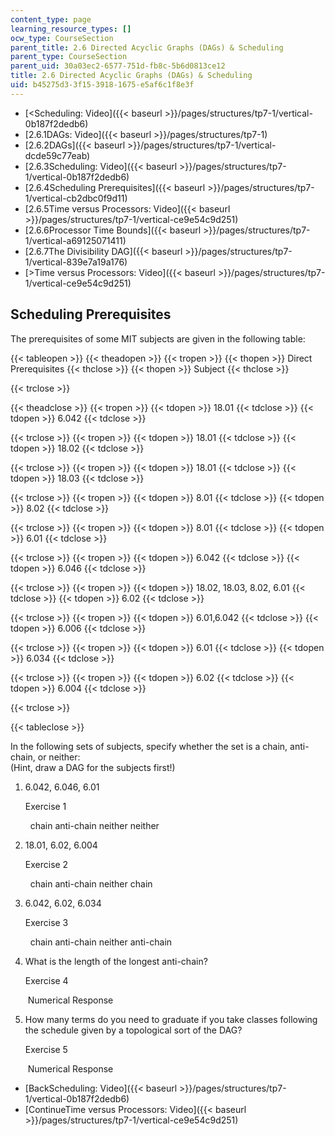 ```yaml
---
content_type: page
learning_resource_types: []
ocw_type: CourseSection
parent_title: 2.6 Directed Acyclic Graphs (DAGs) & Scheduling
parent_type: CourseSection
parent_uid: 30a03ec2-6577-751d-fb8c-5b6d0813ce12
title: 2.6 Directed Acyclic Graphs (DAGs) & Scheduling
uid: b45275d3-3f15-3918-1675-e5af6c1f8e3f
---
```


*   [\<Scheduling: Video]({{< baseurl >}}/pages/structures/tp7-1/vertical-0b187f2dedb6)
*   [2.6.1DAGs: Video]({{< baseurl >}}/pages/structures/tp7-1)
*   [2.6.2DAGs]({{< baseurl >}}/pages/structures/tp7-1/vertical-dcde59c77eab)
*   [2.6.3Scheduling: Video]({{< baseurl >}}/pages/structures/tp7-1/vertical-0b187f2dedb6)
*   [2.6.4Scheduling Prerequisites]({{< baseurl >}}/pages/structures/tp7-1/vertical-cb2dbc0f9d11)
*   [2.6.5Time versus Processors: Video]({{< baseurl >}}/pages/structures/tp7-1/vertical-ce9e54c9d251)
*   [2.6.6Processor Time Bounds]({{< baseurl >}}/pages/structures/tp7-1/vertical-a69125071411)
*   [2.6.7The Divisibility DAG]({{< baseurl >}}/pages/structures/tp7-1/vertical-839e7a19a176)
*   [\>Time versus Processors: Video]({{< baseurl >}}/pages/structures/tp7-1/vertical-ce9e54c9d251)

Scheduling Prerequisites
------------------------

  

The prerequisites of some MIT subjects are given in the following table:

{{< tableopen >}}
{{< theadopen >}}
{{< tropen >}}
{{< thopen >}}
Direct Prerequisites
{{< thclose >}}
{{< thopen >}}
Subject
{{< thclose >}}

{{< trclose >}}

{{< theadclose >}}
{{< tropen >}}
{{< tdopen >}}
18.01
{{< tdclose >}}
{{< tdopen >}}
6.042
{{< tdclose >}}

{{< trclose >}}
{{< tropen >}}
{{< tdopen >}}
18.01
{{< tdclose >}}
{{< tdopen >}}
18.02
{{< tdclose >}}

{{< trclose >}}
{{< tropen >}}
{{< tdopen >}}
18.01
{{< tdclose >}}
{{< tdopen >}}
18.03
{{< tdclose >}}

{{< trclose >}}
{{< tropen >}}
{{< tdopen >}}
8.01
{{< tdclose >}}
{{< tdopen >}}
8.02
{{< tdclose >}}

{{< trclose >}}
{{< tropen >}}
{{< tdopen >}}
8.01
{{< tdclose >}}
{{< tdopen >}}
6.01
{{< tdclose >}}

{{< trclose >}}
{{< tropen >}}
{{< tdopen >}}
6.042
{{< tdclose >}}
{{< tdopen >}}
6.046
{{< tdclose >}}

{{< trclose >}}
{{< tropen >}}
{{< tdopen >}}
18.02, 18.03, 8.02, 6.01
{{< tdclose >}}
{{< tdopen >}}
6.02
{{< tdclose >}}

{{< trclose >}}
{{< tropen >}}
{{< tdopen >}}
6.01,6.042
{{< tdclose >}}
{{< tdopen >}}
6.006
{{< tdclose >}}

{{< trclose >}}
{{< tropen >}}
{{< tdopen >}}
6.01
{{< tdclose >}}
{{< tdopen >}}
6.034
{{< tdclose >}}

{{< trclose >}}
{{< tropen >}}
{{< tdopen >}}
6.02
{{< tdclose >}}
{{< tdopen >}}
6.004
{{< tdclose >}}

{{< trclose >}}

{{< tableclose >}}

In the following sets of subjects, specify whether the set is a chain, anti-chain, or neither:  
(Hint, draw a DAG for the subjects first!)

1.  6.042, 6.046, 6.01
    
    Exercise 1
    
    &nbsp; chain anti-chain neither neither&nbsp;
    
  
3.  18.01, 6.02, 6.004
    
    Exercise 2
    
    &nbsp; chain anti-chain neither chain&nbsp;
    
  
5.  6.042, 6.02, 6.034
    
    Exercise 3
    
    &nbsp; chain anti-chain neither anti-chain&nbsp;
    
  
7.  What is the length of the longest anti-chain?
    
    Exercise 4
    
    &nbsp;Numerical Response&nbsp;
    
  
9.  How many terms do you need to graduate if you take classes following the schedule given by a topological sort of the DAG?
    
    Exercise 5
    
    &nbsp;Numerical Response&nbsp;
    
  

*   [BackScheduling: Video]({{< baseurl >}}/pages/structures/tp7-1/vertical-0b187f2dedb6)
*   [ContinueTime versus Processors: Video]({{< baseurl >}}/pages/structures/tp7-1/vertical-ce9e54c9d251)
